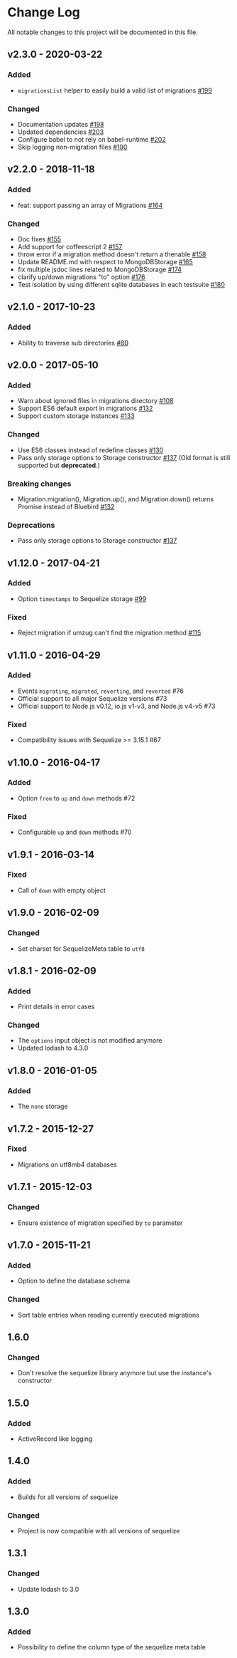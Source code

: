 # Change Log
All notable changes to this project will be documented in this file.

## v2.3.0 - 2020-03-22

### Added
- `migrationsList` helper to easily build a valid list of migrations
  [#199](https://github.com/sequelize/umzug/pull/199)
  
### Changed
- Documentation updates
  [#198](https://github.com/sequelize/umzug/pull/198)
- Updated dependencies
  [#203](https://github.com/sequelize/umzug/pull/203)
- Configure babel to not rely on babel-runtime
  [#202](https://github.com/sequelize/umzug/pull/202)
- Skip logging non-migration files
  [#190](https://github.com/sequelize/umzug/pull/190)

## v2.2.0 - 2018-11-18

### Added
- feat: support passing an array of Migrations
  [#164](https://github.com/sequelize/umzug/pull/164)
  
### Changed
- Doc fixes
  [#155](https://github.com/sequelize/umzug/pull/155)
- Add support for coffeescript 2
  [#157](https://github.com/sequelize/umzug/pull/157)
- throw error if a migration method doesn't return a thenable
  [#158](https://github.com/sequelize/umzug/pull/158)
- Update README.md with respect to MongoDBStorage
  [#165](https://github.com/sequelize/umzug/pull/165)
- fix multiple jsdoc lines related to MongoDBStorage
  [#174](https://github.com/sequelize/umzug/pull/174)
- clarify up/down migrations "to" option
  [#176](https://github.com/sequelize/umzug/pull/176)
- Test isolation by using different sqlite databases in each testsuite
  [#180](https://github.com/sequelize/umzug/pull/180)


## v2.1.0 - 2017-10-23
### Added
- Ability to traverse sub directories
  [#80](https://github.com/sequelize/umzug/pull/80)
  
## v2.0.0 - 2017-05-10
### Added
- Warn about ignored files in migrations directory
  [#108](https://github.com/sequelize/umzug/pull/108)
- Support ES6 default export in migrations
  [#132](https://github.com/sequelize/umzug/pull/132)
- Support custom storage instances
  [#133](https://github.com/sequelize/umzug/pull/133)

### Changed
- Use ES6 classes instead of redefine classes
  [#130](https://github.com/sequelize/umzug/pull/130)
- Pass only storage options to Storage constructor
  [#137](https://github.com/sequelize/umzug/pull/137)
  (Old format is still supported but **deprecated**.)

### Breaking changes
- Migration.migration(), Migration.up(), and Migration.down() returns Promise
  instead of Bluebird [#132](https://github.com/sequelize/umzug/pull/132)

### Deprecations
- Pass only storage options to Storage constructor
  [#137](https://github.com/sequelize/umzug/pull/137)

## v1.12.0 - 2017-04-21
### Added
- Option `timestamps` to Sequelize storage [#99](https://github.com/sequelize/umzug/pull/99)

### Fixed
- Reject migration if umzug can't find the migration method [#115](https://github.com/sequelize/umzug/pull/115)

## v1.11.0 - 2016-04-29
### Added
- Events `migrating`, `migrated`, `reverting`, and `reverted` #76
- Official support to all major Sequelize versions #73
- Official support to Node.js v0.12, io.js v1-v3, and Node.js v4-v5 #73

### Fixed
- Compatibility issues with Sequelize >= 3.15.1 #67

## v1.10.0 - 2016-04-17
### Added
- Option `from` to `up` and `down` methods #72

### Fixed
- Configurable `up` and `down` methods #70

## v1.9.1 - 2016-03-14
### Fixed
- Call of `down` with empty object

## v1.9.0 - 2016-02-09
### Changed
- Set charset for SequelizeMeta table to  `utf8`

## v1.8.1 - 2016-02-09
### Added
- Print details in error cases

### Changed
- The `options` input object is not modified anymore
- Updated lodash to 4.3.0

## v1.8.0 - 2016-01-05
### Added
- The `none` storage

## v1.7.2 - 2015-12-27
### Fixed
- Migrations on utf8mb4 databases

## v1.7.1 - 2015-12-03
### Changed
- Ensure existence of migration specified by `to` parameter

## v1.7.0 - 2015-11-21
### Added
- Option to define the database schema

### Changed
- Sort table entries when reading currently executed migrations

## 1.6.0
### Changed
- Don't resolve the sequelize library anymore but use the instance's constructor

## 1.5.0
### Added
- ActiveRecord like logging

## 1.4.0
### Added
- Builds for all versions of sequelize

### Changed
- Project is now compatible with all versions of sequelize

## 1.3.1
### Changed
- Update lodash to 3.0

## 1.3.0
### Added
- Possibility to define the column type of the sequelize meta table
